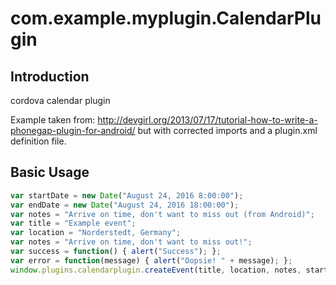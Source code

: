 com.example.myplugin.CalendarPlugin
==============================

Introduction
------------
cordova calendar plugin

Example taken from: http://devgirl.org/2013/07/17/tutorial-how-to-write-a-phonegap-plugin-for-android/ but with corrected imports and a plugin.xml definition file.

Basic Usage
-------

```javascript
var startDate = new Date("August 24, 2016 8:00:00");
var endDate = new Date("August 24, 2016 18:00:00");
var notes = "Arrive on time, don't want to miss out (from Android)";
var title = "Example event";
var location = "Norderstedt, Germany";
var notes = "Arrive on time, don't want to miss out!";
var success = function() { alert("Success"); };
var error = function(message) { alert("Oopsie! " + message); };
window.plugins.calendarplugin.createEvent(title, location, notes, startDate, endDate, success, error);
```
